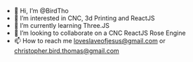 - 👋 Hi, I’m @BirdTho
- 👀 I’m interested in CNC, 3d Printing and ReactJS
- 🌱 I’m currently learning Three.JS
- 💞️ I’m looking to collaborate on a CNC ReactJS Rose Engine
- 📫 How to reach me loveslaveofjesus@gmail.com or christopher.bird.thomas@gmail.com

<!---
BirdTho/BirdTho is a ✨ special ✨ repository because its `README.md` (this file) appears on your GitHub profile.
You can click the Preview link to take a look at your changes.
--->
